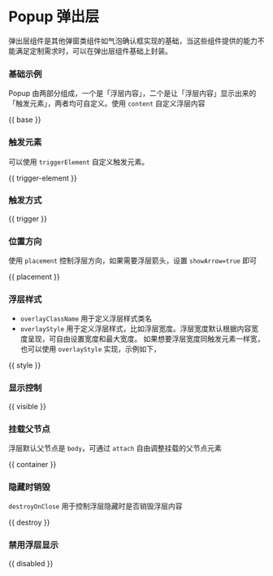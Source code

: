 # Popup 弹出层

弹出层组件是其他弹窗类组件如气泡确认框实现的基础，当这些组件提供的能力不能满足定制需求时，可以在弹出层组件基础上封装。

### 基础示例

Popup 由两部分组成，一个是「浮层内容」，二个是让「浮层内容」显示出来的「触发元素」，两者均可自定义。使用 `content` 自定义浮层内容

{{ base }}

### 触发元素

可以使用 `triggerElement` 自定义触发元素。

{{ trigger-element }}

### 触发方式

{{ trigger }}

### 位置方向

使用 `placement` 控制浮层方向，如果需要浮层箭头，设置 `showArrow=true` 即可

{{ placement }}

### 浮层样式

- `overlayClassName` 用于定义浮层样式类名
- `overlayStyle` 用于定义浮层样式，比如浮层宽度。浮层宽度默认根据内容宽度呈现，可自由设置宽度和最大宽度。
  如果想要浮层宽度同触发元素一样宽，也可以使用 `overlayStyle` 实现，示例如下，

{{ style }}

### 显示控制
{{ visible }}

### 挂载父节点

浮层默认父节点是 `body`，可通过 `attach` 自由调整挂载的父节点元素

{{ container }}

### 隐藏时销毁

`destroyOnClose` 用于控制浮层隐藏时是否销毁浮层内容

{{ destroy }}

### 禁用浮层显示

{{ disabled }}
